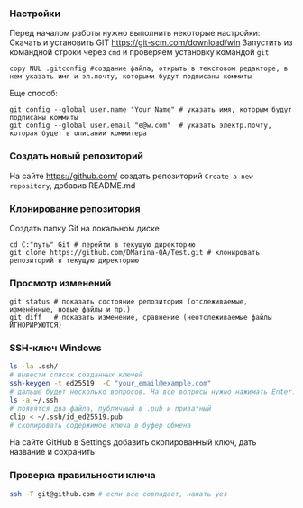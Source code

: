 ### Настройки
Перед началом работы нужно выполнить некоторые настройки:
Скачать и установить GIT https://git-scm.com/download/win 
Запустить из командной строки через `cmd` и проверяем установку командой `git`

```
copy NUL .gitconfig #создание файла, открыть в текстовом редакторе, в нем указать имя и эл.почту, которыми будут подписаны коммиты
```
Еще способ:
```
git config --global user.name "Your Name" # указать имя, которым будут подписаны коммиты
git config --global user.email "e@w.com"  # указать электр.почту, которая будет в описании коммитера
```
### Создать новый репозиторий
На сайте https://github.com/ создать репозиторий `Create a new repository`, добавив README.md
### Клонирование репозитория
Создать папку Git на локальном диске
```
cd C:"путь" Git # перейти в текущую директорию
git clone https://github.com/DMarina-QA/Test.git # клонировать репозиторий в текущую директорию
```

### Просмотр изменений
```
git status # показать состояние репозитория (отслеживаемые, изменённые, новые файлы и пр.)
git diff   # показать изменение, сравнение (неотслеживаемые файлы ИГНОРИРУЮТСЯ)
```
### SSH-ключ Windows
```bash
ls -la .ssh/
# вывести список созданных ключей 
ssh-keygen -t ed25519  -C "your_email@example.com"
# дальше будет несколько вопросов. На все вопросы нужно нажимать Enter.
ls -a ~/.ssh
# появятся два файла, публичный в .pub и приватный
clip < ~/.ssh/id_ed25519.pub
# скопировать содержимое ключа в буфер обмена
```
На сайте GitHub в Settings добавить скопированный ключ, дать название и сохранить
### Проверка правильности ключа
```bash
ssh -T git@github.com # если все совпадает, нажать yes
```
